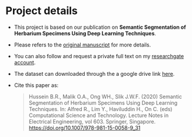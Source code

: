 # Project details
- This project is based on our publication on **Semantic Segmentation of Herbarium Specimens Using Deep Learning Techniques**. 
- Please refers to the [original manuscript](https://link.springer.com/chapter/10.1007%2F978-981-15-0058-9_31) for more details.

- You can also follow and request a private full text on my [researchgate account](https://www.researchgate.net/profile/Burhan_Hussein3).

- The dataset can downloaded through the a google drive link [here](https://drive.google.com/file/d/1jsn6DmKKvh9U96ERLpylo6S_wN-Nnobp/view?usp=sharing).

- Cite this paper as:
   > Hussein B.R., Malik O.A., Ong WH., Slik J.W.F. (2020) Semantic Segmentation of Herbarium Specimens Using Deep Learning Techniques. In: Alfred R., Lim Y., Haviluddin H., On C.    (eds) Computational Science and Technology. Lecture Notes in Electrical Engineering, vol 603. Springer, Singapore. https://doi.org/10.1007/978-981-15-0058-9_31

